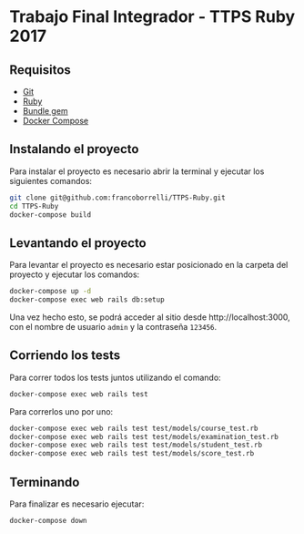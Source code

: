 # Trabajo Final Integrador - TTPS Ruby 2017

## Requisitos
- [Git](https://git-scm.com/book/en/v2/Getting-Started-Installing-Git)
- [Ruby](https://www.ruby-lang.org/es/)
- [Bundle gem](https://github.com/bundler/bundler)
- [Docker Compose](https://docs.docker.com/compose/install/)

## Instalando el proyecto

Para instalar el proyecto es necesario abrir la terminal y ejecutar los siguientes comandos:

```sh
git clone git@github.com:francoborrelli/TTPS-Ruby.git
cd TTPS-Ruby
docker-compose build
```

## Levantando el proyecto

Para levantar el proyecto es necesario estar posicionado en la carpeta del proyecto y ejecutar los comandos:

```sh
docker-compose up -d
docker-compose exec web rails db:setup
```

Una vez hecho esto, se podrá acceder al sitio desde http://localhost:3000, con el nombre de usuario `admin` y la contraseña `123456`.

## Corriendo los tests
Para correr todos los tests juntos utilizando el comando:
```sh
docker-compose exec web rails test
```
Para correrlos uno por uno:
```sh
docker-compose exec web rails test test/models/course_test.rb
docker-compose exec web rails test test/models/examination_test.rb
docker-compose exec web rails test test/models/student_test.rb
docker-compose exec web rails test test/models/score_test.rb
```

## Terminando
Para finalizar es necesario ejecutar:

```sh
docker-compose down
```
